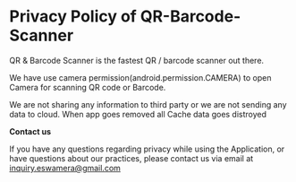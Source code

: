 # Privacy Policy of QR-Barcode-Scanner
QR &amp; Barcode Scanner is the fastest QR / barcode scanner out there.

We have use camera permission(android.permission.CAMERA) to open Camera for scanning QR code or Barcode.

We are not sharing any information to third party or we are not sending any data to cloud. When app goes removed all Cache data goes distroyed

<b>Contact us</b>

If you have any questions regarding privacy while using the Application, or have questions about our practices, please contact us via email at inquiry.eswamera@gmail.com
